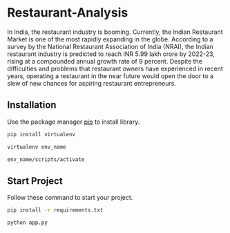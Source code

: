 # Restaurant-Analysis

In India, the restaurant industry is booming. Currently, the Indian Restaurant Market is one of
the most rapidly expanding in the globe. According to a survey by the National Restaurant
Association of India (NRAI), the Indian restaurant industry is predicted to reach INR 5.99 lakh
crore by 2022-23, rising at a compounded annual growth rate of 9 percent. Despite the
difficulties and problems that restaurant owners have experienced in recent years, operating a
restaurant in the near future would open the door to a slew of new chances for aspiring
restaurant entrepreneurs.



## Installation

Use the package manager [pip](https://pip.pypa.io/en/stable/) to install library.

```bash
pip install virtualenv
```
```bash
virtualenv env_name
```
```bash
env_name/scripts/activate
```
## Start Project

Follow these command to start your project.

```bash
pip install -r requirements.txt
```
```bash
python app.py
```